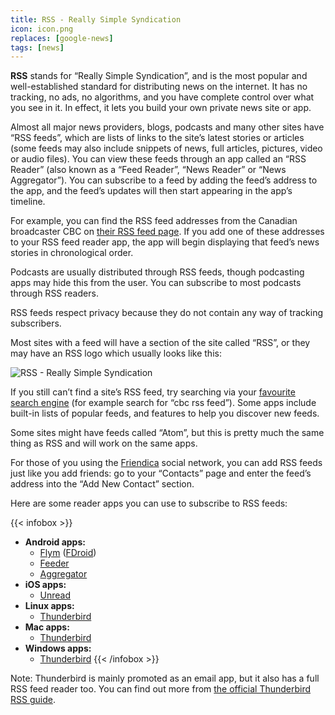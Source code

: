```yaml
---
title: RSS - Really Simple Syndication
icon: icon.png
replaces: [google-news]
tags: [news]
---
```

**RSS** stands for “Really Simple Syndication”, and is the most popular and well-established standard for distributing news on the internet. It has no tracking, no ads, no algorithms, and you have complete control over what you see in it. In effect, it lets you build your own private news site or app.

Almost all major news providers, blogs, podcasts and many other sites have “RSS feeds”, which are lists of links to the site’s latest stories or articles (some feeds may also include snippets of news, full articles, pictures, video or audio files). You can view these feeds through an app called an “RSS Reader” (also known as a “Feed Reader”, “News Reader” or “News Aggregator”). You can subscribe to a feed by adding the feed’s address to the app, and the feed’s updates will then start appearing in the app’s timeline.

For example, you can find the RSS feed addresses from the Canadian broadcaster CBC on [their RSS feed page][rss-example]. If you add one of these addresses to your RSS feed reader app, the app will begin displaying that feed’s news stories in chronological order.

Podcasts are usually distributed through RSS feeds, though podcasting apps may hide this from the user. You can subscribe to most podcasts through RSS readers.

RSS feeds respect privacy because they do not contain any way of tracking subscribers.

Most sites with a feed will have a section of the site called “RSS”, or they may have an RSS logo which usually looks like this:

![RSS - Really Simple Syndication][rss-icon]

If you still can’t find a site’s RSS feed, try searching via your [favourite search engine][search-engine] (for example search for “cbc rss feed”). Some apps include built-in lists of popular feeds, and features to help you discover new feeds.

Some sites might have feeds called “Atom”, but this is pretty much the same thing as RSS and will work on the same apps.

For those of you using the [Friendica][friendica] social network, you can add RSS feeds just like you add friends: go to your “Contacts” page and enter the feed’s address into the “Add New Contact” section.

Here are some reader apps you can use to subscribe to RSS feeds:

{{< infobox >}}
- **Android apps:**
    - [Flym](https://play.google.com/store/apps/details?id=net.frju.flym) ([FDroid](https://f-droid.org/en/packages/net.frju.flym/))
    - [Feeder](https://f-droid.org/en/packages/com.nononsenseapps.feeder/)
    - [Aggregator](https://play.google.com/store/apps/details?id=com.tughi.aggregator)
- **iOS apps:**
    - [Unread](https://apps.apple.com/app/unread-rss-reader/id1252376153)
- **Linux apps:**
    - [Thunderbird](https://www.thunderbird.net/)
- **Mac apps:**
    - [Thunderbird](https://www.thunderbird.net/)
- **Windows apps:**
    - [Thunderbird](https://www.thunderbird.net/)
{{< /infobox >}}

Note: Thunderbird is mainly promoted as an email app, but it also has a full RSS feed reader too. You can find out more from [the official Thunderbird RSS guide][thunderbird-guide].

[rss-example]: https://www.cbc.ca/rss/
[rss-icon]: /use/rss/icon.png "RSS - Really Simple Syndication"
[search-engine]: /replace/google-search
[thunderbird-guide]: https://support.mozilla.org/en-US/kb/how-subscribe-news-feeds-and-blogs
[friendica]: /use/friendica
